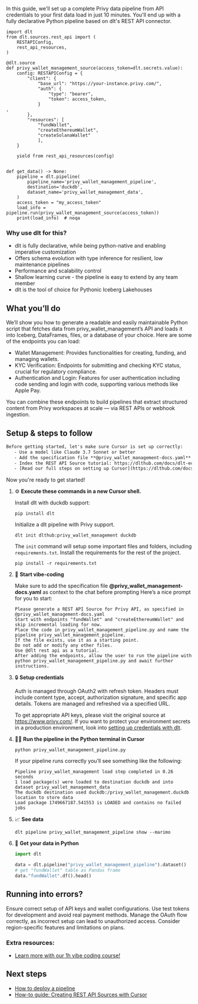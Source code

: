 In this guide, we'll set up a complete Privy data pipeline from API credentials to your first data load in just 10 minutes. You'll end up with a fully declarative Python pipeline based on dlt's REST API connector.

```python-outcome
import dlt
from dlt.sources.rest_api import (
    RESTAPIConfig,
    rest_api_resources,
)

@dlt.source
def privy_wallet_management_source(access_token=dlt.secrets.value):
    config: RESTAPIConfig = {
        "client": {
            "base_url": "https://your-instance.privy.com/",
            "auth": {
                "type": "bearer",
                "token": access_token,
            }
,
        },
        "resources": [
            "fundWallet",
            "createEthereumWallet",
            "createSolanaWallet"
            ],
    }

    yield from rest_api_resources(config)


def get_data() -> None:
    pipeline = dlt.pipeline(
        pipeline_name='privy_wallet_management_pipeline',
        destination='duckdb',
        dataset_name='privy_wallet_management_data', 
    )
    access_token = "my_access_token"
    load_info = pipeline.run(privy_wallet_management_source(access_token))
    print(load_info)  # noqa
```

### Why use dlt for this?

- dlt is fully declarative, while being python-native and enabling imperative customization
- Offers schema evolution with type inference for resilient, low maintenance pipelines
- Performance and scalability control
- Shallow learning curve - the pipeline is easy to extend by any team member
- dlt is the tool of choice for Pythonic Iceberg Lakehouses

## What you’ll do

We’ll show you how to generate a readable and easily maintainable Python script that fetches data from privy_wallet_management’s API and loads it into Iceberg, DataFrames, files, or a database of your choice. Here are some of the endpoints you can load:

- Wallet Management: Provides functionalities for creating, funding, and managing wallets.
- KYC Verification: Endpoints for submitting and checking KYC status, crucial for regulatory compliance.
- Authentication and Login: Features for user authentication including code sending and login with code, supporting various methods like Apple Pay.

You can combine these endpoints to build pipelines that extract structured content from Privy workspaces at scale — via REST APIs or webhook ingestion.

## Setup & steps to follow

```default
Before getting started, let's make sure Cursor is set up correctly:
   - Use a model like Claude 3.7 Sonnet or better
   - Add the specification file **@privy_wallet_management-docs.yaml** as context
   - Index the REST API Source tutorial: https://dlthub.com/docs/dlt-ecosystem/verified-sources/rest_api/ and add it to context as **@dlt rest api**
   - [Read our full steps on setting up Cursor](https://dlthub.com/docs/dlt-ecosystem/llm-tooling/cursor-restapi#23-configuring-cursor-with-documentation)
```

Now you're ready to get started! 

1. ⚙️ **Execute these commands in a new Cursor shell.**
    
    Install dlt with duckdb support:
    ```shell
    pip install dlt
    ```

    Initialize a dlt pipeline with Privy support.
    ```shell
    dlt init dlthub:privy_wallet_management duckdb
    ```

    The `init` command will setup some important files and folders, including `requirements.txt`. Install the requirements for the rest of the project.
    ```shell
    pip install -r requirements.txt
    ```
    
2. 🤠 **Start vibe-coding**
    
    Make sure to add the specification file **@privy_wallet_management-docs.yaml** as context to the chat before prompting
    Here’s a nice prompt for you to start: 
    
    ```prompt
    Please generate a REST API Source for Privy API, as specified in @privy_wallet_management-docs.yaml 
    Start with endpoints "fundWallet" and "createEthereumWallet" and skip incremental loading for now. 
    Place the code in privy_wallet_management_pipeline.py and name the pipeline privy_wallet_management_pipeline. 
    If the file exists, use it as a starting point. 
    Do not add or modify any other files. 
    Use @dlt rest api as a tutorial. 
    After adding the endpoints, allow the user to run the pipeline with python privy_wallet_management_pipeline.py and await further instructions.
    ```

    
3. 🔒 **Setup credentials** 
    
    Auth is managed through OAuth2 with refresh token. Headers must include content type, accept, authorization signature, and specific app details. Tokens are managed and refreshed via a specified URL.
    
    To get appropriate API keys, please visit the original source at https://www.privy.com/.
    If you want to protect your environment secrets in a production environment, look into [setting up credentials with dlt](https://dlthub.com/docs/walkthroughs/add_credentials).
    
4. 🏃‍♀️ **Run the pipeline in the Python terminal in Cursor**
    
    ```shell
    python privy_wallet_management_pipeline.py
    ```
    
    If your pipeline runs correctly you’ll see something like the following:
    
    ```shell
    Pipeline privy_wallet_management load step completed in 0.26 seconds
    1 load package(s) were loaded to destination duckdb and into dataset privy_wallet_management_data
    The duckdb destination used duckdb:/privy_wallet_management.duckdb location to store data
    Load package 1749667187.541553 is LOADED and contains no failed jobs
    ```
    
5. 📈 **See data**
    
    ```shell
    dlt pipeline privy_wallet_management_pipeline show --marimo
    ```
    
6. 🐍 **Get your data in Python**
    
    ```python
    import dlt

   data = dlt.pipeline("privy_wallet_management_pipeline").dataset()
   # get "fundWallet" table as Pandas frame
   data."fundWallet".df().head()
    ```

## Running into errors?

Ensure correct setup of API keys and wallet configurations. Use test tokens for development and avoid real payment methods. Manage the OAuth flow correctly, as incorrect setup can lead to unauthorized access. Consider region-specific features and limitations on plans.

### Extra resources:

- [Learn more with our 1h vibe coding course!](https://www.youtube.com/watch?v=GGid70rnJuM)

## Next steps

- [How to deploy a pipeline](https://dlthub.com/docs/walkthroughs/deploy-a-pipeline)
- [How-to guide: Creating REST API Sources with Cursor](https://dlthub.com/docs/dlt-ecosystem/llm-tooling/cursor-restapi)